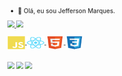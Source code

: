 - 👋 Olá, eu sou Jefferson Marques.

<div>
  <a href="https://github.com/jefferson-dev">
  <img height="200em" src="https://github-readme-stats.vercel.app/api?username=jefferson-dev&show_icons=true&theme=dracula&include_all_commits=true&count_private_true&locale=pt-BR&count_private=true&include_all_commits=true&hide_border=true&title_color=D2691E&layout=compact"/>
  <img height="200em" src="https://github-readme-stats.vercel.app/api/top-langs/?username=jefferson-dev&layout=compact&langs_count=8&theme=dracula&locale=pt-BR&hide_border=true&title_color=D2691E&layout=compact"/>
 </div>
  
  <div style="display: inline_block"><br>
  <img align="center" alt="Jefferson-Js" height="30" width="40" src="https://raw.githubusercontent.com/devicons/devicon/master/icons/javascript/javascript-plain.svg">
  <img align="center" alt="Jefferson-React" height="30" width="40" src="https://raw.githubusercontent.com/devicons/devicon/master/icons/react/react-original.svg">
  <img align="center" alt="Jefferson-HTML" height="30" width="40" src="https://raw.githubusercontent.com/devicons/devicon/master/icons/html5/html5-original.svg">
  <img align="center" alt="Jefferson-CSS" height="30" width="40" src="https://raw.githubusercontent.com/devicons/devicon/master/icons/css3/css3-original.svg">
<!--   <img align="right" alt="Jefferson-yoda" src="https://cdn.discordapp.com/attachments/795358919417397249/825430589581688872/hi.gif"> -->
</div>
  
  ##

 <div> 
  <a href="https://www.instagram.com/__jeffersonmarques/" target="_blank"><img src="https://img.shields.io/badge/-Instagram-%234B0082?style=for-the-badge&logo=instagram&logoColor=white" target="_blank"></a>
  <a href = "mailto:dev.jefferson.m@gmail.com"><img src="https://img.shields.io/badge/-Gmail-%23333?style=for-the-badge&logo=gmail&logoColor=white" target="_blank"></a>
  <a href="https://www.linkedin.com/in/dev-jefferson-m" target="_blank"><img src="https://img.shields.io/badge/-LinkedIn-%230077B5?style=for-the-badge&logo=linkedin&logoColor=white" target="_blank"></a>
</div>
 
